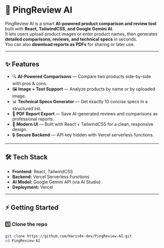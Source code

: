 # 🚀 PingReview AI

PingReview AI is a smart **AI-powered product comparison and review tool** built with **React, TailwindCSS, and Google Gemini AI**.  
It lets users upload product images or enter product names, then generates **detailed comparisons, reviews, and technical specs** in seconds.  
You can also **download reports as PDFs** for sharing or later use.

---

## ✨ Features
- 🔍 **AI-Powered Comparisons** — Compare two products side-by-side with pros & cons.  
- 🖼 **Image + Text Support** — Analyze products by name *or* by uploaded image.  
- 📊 **Technical Specs Generator** — Get exactly 10 concise specs in a structured list.  
- 📝 **PDF Report Export** — Save AI-generated reviews and comparisons as professional reports.  
- 🎨 **Modern UI** — Built with React + TailwindCSS for a clean, responsive design.  
- 🔒 **Secure Backend** — API key hidden with Vercel serverless functions.  

---

## 🛠️ Tech Stack
- **Frontend:** React, TailwindCSS  
- **Backend:** Vercel Serverless Functions  
- **AI Model:** Google Gemini API (via AI Studio)  
- **Deployment:** Vercel  

---

## ⚡ Getting Started

### 1️⃣ Clone the repo
```bash
git clone https://github.com/Haris8x-dev/PingReview-AI.git
cd PingReview-AI
